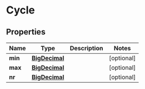 # Cycle

## Properties
Name | Type | Description | Notes
------------ | ------------- | ------------- | -------------
**min** | [**BigDecimal**](BigDecimal.md) |  |  [optional]
**max** | [**BigDecimal**](BigDecimal.md) |  |  [optional]
**nr** | [**BigDecimal**](BigDecimal.md) |  |  [optional]
